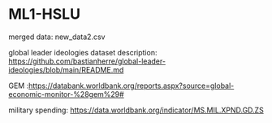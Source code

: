 # ML1-HSLU
merged data: new_data2.csv
 
global leader ideologies dataset description: https://github.com/bastianherre/global-leader-ideologies/blob/main/README.md

GEM :https://databank.worldbank.org/reports.aspx?source=global-economic-monitor-%28gem%29#

military spending: https://data.worldbank.org/indicator/MS.MIL.XPND.GD.ZS
